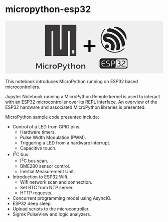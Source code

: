 # micropython-esp32

<img src="assets/micropython-esp32.png">

This notebook introduces MicroPython running on ESP32 based microcontrollers. 

Jupyter Notebook running a MicroPython Remote kernel is used to interact with an ESP32 microcontroller over its REPL interface. An overview of the ESP32 hardware and associated MicroPython libraries is presented. 

MicroPython sample code presented include:
- Control of a LED from GPIO pins.
  - Hardware timers.
  - Pulse Width Modulation (PWM).
  - Triggering a LED from a hardware interrupt.
  - Capacitive touch.
- I<sup>2</sup>C bus
  - I<sup>2</sup>C bus scan.
  - BME280 sensor control.
  - Inertial Measurement Unit.
- Introduction to ESP32 Wifi.
  - Wifi network scan and connection.
  - Set RTC from NTP server.
  - HTTP requests.
- Concurrent programming model using AsyncIO.
- ESP32 deep sleep.
- Upload scripts to the microcontroller.
- Sigrok PulseView and logic analyzers.


